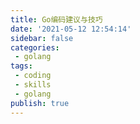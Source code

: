 ```yaml
---
title: Go编码建议与技巧
date: '2021-05-12 12:54:14'
sidebar: false
categories:
 - golang
tags:
 - coding
 - skills
 - golang
publish: true
---
```

